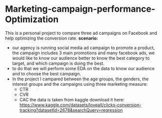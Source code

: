 # Marketing-campaign-performance-Optimization
This is a personal project to compare three ad campaigns on Facebook and help optimizing the conversion rate.
**scenario:**
- our agency is running social media ad campaign to promote a product, the campaign includes 3 main promotions and many facebook ads, we would like to know our audience better to know the best category to target, and which campaign is doing the best.
- to do that we will perform some EDA on the data to know our audience and to choose the best campaign.
- In the project I campared between the age groups, the genders, the interest groups and the campaigns using three marketing measure:
  - CTR
  - CVR
  - CAC
the data is taken from kaggle download it here: https://www.kaggle.com/datasets/loveall/clicks-conversion-tracking?datasetId=2678&searchQuery=regression
